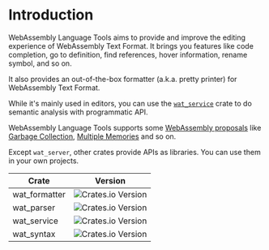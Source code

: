 # Introduction

WebAssembly Language Tools aims to provide and improve the editing experience of WebAssembly Text Format.
It brings you features like code completion, go to definition, find references, hover information, rename symbol, and so on.

It also provides an out-of-the-box formatter (a.k.a. pretty printer) for WebAssembly Text Format.

While it's mainly used in editors, you can use the [`wat_service`](https://crates.io/crates/wat_service) crate to do semantic analysis with programmatic API.

WebAssembly Language Tools supports some [WebAssembly proposals](https://webassembly.org/features/) like [Garbage Collection](https://github.com/WebAssembly/gc), [Multiple Memories](https://github.com/WebAssembly/multi-memory/blob/master/proposals/multi-memory/Overview.md) and so on.

Except `wat_server`, other crates provide APIs as libraries. You can use them in your own projects.

|Crate|Version|
|---|---|
|wat_formatter|![Crates.io Version](https://img.shields.io/crates/v/wat_formatter?link=https%3A%2F%2Fdocs.rs%2Fwat_formatter)|
|wat_parser|![Crates.io Version](https://img.shields.io/crates/v/wat_parser?link=https%3A%2F%2Fdocs.rs%2Fwat_parser)|
|wat_service|![Crates.io Version](https://img.shields.io/crates/v/wat_service?link=https%3A%2F%2Fdocs.rs%2Fwat_service)|
|wat_syntax|![Crates.io Version](https://img.shields.io/crates/v/wat_syntax?link=https%3A%2F%2Fdocs.rs%2Fwat_syntax)|
